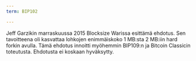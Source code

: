 ```yaml
---
term: BIP102

---
```

Jeff Garzikin marraskuussa 2015 Blocksize Warissa esittämä ehdotus. Sen tavoitteena oli kasvattaa lohkojen enimmäiskoko 1 MB:sta 2 MB:iin hard forkin avulla. Tämä ehdotus innoitti myöhemmin BIP109:n ja Bitcoin Classicin toteutusta. Ehdotusta ei koskaan hyväksytty.